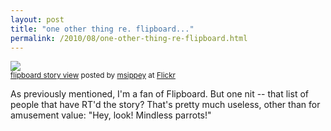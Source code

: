 ```yaml
---
layout: post
title: "one other thing re. flipboard..."
permalink: /2010/08/one-other-thing-re-flipboard.html
---
```


<p><a href="http://www.flickr.com/photos/msippey/4861931967/"><img src="http://farm5.static.flickr.com/4078/4861931967_7e75e85274.jpg" /></a><br /><small><a href="http://www.flickr.com/photos/msippey/4861931967/">flipboard story view</a> posted by <a href="http://www.flickr.com/people/msippey/">msippey</a> at <a href="http://www.flickr.com/">Flickr</a></small></p><p>As previously mentioned, I'm a fan of Flipboard.  But one nit -- that list of people that have RT'd the story?  That's pretty much useless, other than for amusement value:  "Hey, look!  Mindless parrots!"</p>


